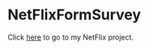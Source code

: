 # NetFlixFormSurvey

Click [here](https://NetFlixFormSurvey.github.io) to go to my NetFlix project. 
